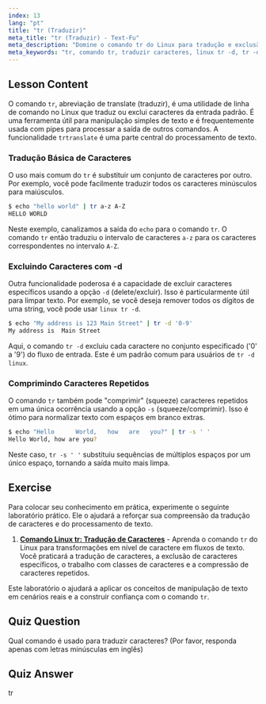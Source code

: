 ```yaml
---
index: 13
lang: "pt"
title: "tr (Traduzir)"
meta_title: "tr (Traduzir) - Text-Fu"
meta_description: "Domine o comando tr do Linux para tradução e exclusão de caracteres. Este guia aborda como usar o tr para traduzir caracteres, usar opções como linux tr -d para remover caracteres e fornece exemplos práticos de manipulação de texto."
meta_keywords: "tr, comando tr, traduzir caracteres, linux tr -d, tr -d linux, traduzir caracteres, excluir caracteres, processamento de texto, comando Linux"
---
```


## Lesson Content

O comando `tr`, abreviação de translate (traduzir), é uma utilidade de linha de comando no Linux que traduz ou exclui caracteres da entrada padrão. É uma ferramenta útil para manipulação simples de texto e é frequentemente usada com pipes para processar a saída de outros comandos. A funcionalidade `trtranslate` é uma parte central do processamento de texto.

### Tradução Básica de Caracteres

O uso mais comum do `tr` é substituir um conjunto de caracteres por outro. Por exemplo, você pode facilmente traduzir todos os caracteres minúsculos para maiúsculos.

```bash
$ echo "hello world" | tr a-z A-Z
HELLO WORLD
```

Neste exemplo, canalizamos a saída do `echo` para o comando `tr`. O comando `tr` então traduziu o intervalo de caracteres `a-z` para os caracteres correspondentes no intervalo `A-Z`.

### Excluindo Caracteres com -d

Outra funcionalidade poderosa é a capacidade de excluir caracteres específicos usando a opção `-d` (delete/excluir). Isso é particularmente útil para limpar texto. Por exemplo, se você deseja remover todos os dígitos de uma string, você pode usar `linux tr -d`.

```bash
$ echo "My address is 123 Main Street" | tr -d '0-9'
My address is  Main Street
```

Aqui, o comando `tr -d` excluiu cada caractere no conjunto especificado ('0' a '9') do fluxo de entrada. Este é um padrão comum para usuários de `tr -d linux`.

### Comprimindo Caracteres Repetidos

O comando `tr` também pode "comprimir" (squeeze) caracteres repetidos em uma única ocorrência usando a opção `-s` (squeeze/comprimir). Isso é ótimo para normalizar texto com espaços em branco extras.

```bash
$ echo "Hello      World,   how   are   you?" | tr -s ' '
Hello World, how are you?
```

Neste caso, `tr -s ' '` substituiu sequências de múltiplos espaços por um único espaço, tornando a saída muito mais limpa.

## Exercise

Para colocar seu conhecimento em prática, experimente o seguinte laboratório prático. Ele o ajudará a reforçar sua compreensão da tradução de caracteres e do processamento de texto.

1.  **[Comando Linux tr: Tradução de Caracteres](https://labex.io/pt/labs/linux-linux-tr-command-character-translating-219198)** - Aprenda o comando `tr` do Linux para transformações em nível de caractere em fluxos de texto. Você praticará a tradução de caracteres, a exclusão de caracteres específicos, o trabalho com classes de caracteres e a compressão de caracteres repetidos.

Este laboratório o ajudará a aplicar os conceitos de manipulação de texto em cenários reais e a construir confiança com o comando `tr`.

## Quiz Question

Qual comando é usado para traduzir caracteres? (Por favor, responda apenas com letras minúsculas em inglês)

## Quiz Answer

tr
